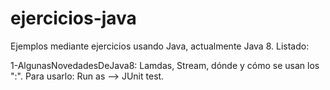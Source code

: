 # ejercicios-java
 Ejemplos mediante ejercicios usando Java, actualmente Java 8. Listado:
 
 1-AlgunasNovedadesDeJava8: Lamdas, Stream, dónde y cómo se usan los ":". Para usarlo: Run as --> JUnit test.
